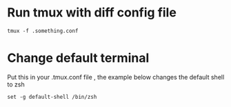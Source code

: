 

# Run tmux with diff config file 

`tmux -f .something.conf`


# Change default terminal 

Put this in your .tmux.conf file , the example below changes the default shell to zsh  

`set -g default-shell /bin/zsh`
